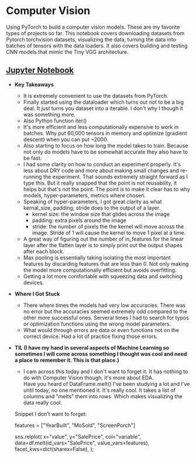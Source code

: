 # Computer Vision

Using PyTorch to build a computer vision models. These are my favorite types of projects so far. This notebook covers downloading datasets from Pytorch torchvision datasets, visualizing the data, turning the data into batches of tensors with the data loaders. It also covers building and testing CNN models that mimic the Tiny VGG architecture.

## [Jupyter Notebook](https://github.com/AishaEvering/PyTorch_Exercises/blob/main/03_pytorch_computer_vision_exercises.ipynb)

- **Key Takeaways**
  - It is extremely convenient to use the datasets from PyTorch.
  - Finally started using the dataloader which turns out not to be a big deal. It just turns you dataset into a iterable. I don't why I though it was something more.
  - Also Python function iter()
  - It's more efficient and less computationally expensive to work in batches. Why put 60,000 tensors in memory and optimize (gradient descent) when you can put ~2000.
  - Also starting to focus on how long the model takes to train. Because not only do models have to be somewhat accurate they also have to be fast.
  - I had some clarity on how to conduct an experiment properly. It's less about DRY code and more about making small changes and re-running the experiment. That sounds extremely straight forward as I type this. But it really snapped that the point is not reusability, it helps but that's not the point. The point is to make it clear has to why models, hyper-parameters, metrics where chosen.
  - Speaking of hyper-parameters, I got great clarity as what kernal_size, padding, stride does to the output of a layer.
    - kernel size: the window size that glides across the image
    - padding: extra pixels around the image
    - stride: the number of pixels the the kernel will move across the image. Stride of 1 will cause the kernel to move 1 pixel at a time.
  - A great way of figuring out the number of in_features for the linear layer after the flatten layer is to simply print out the output shapes after each block.
  - Max pooling is essentially taking isolating the most important features by discarding features that are less than 0. Not only making the model more computationally efficient but avoids overfitting.
  - Getting a lot more comfortable with squeezing data and switching devices.
- **Where I Got Stuck**

  - There where times the models had very low accuracies. There was no error but the accuracies seemed extremely odd compared to the other more successful ones. Serveral times I had to search for typos or optimization functions using the wrong model parameters.
  - What would through errors are data or even functions not on the correct device. Had a lot of practice fixing those errors.

- **TIL (I have my hand in several aspects of Machine Learning so sometimes I will come across something I thought was cool and need a place to remember it. This is that place.)**

  - I cam across this today and I don't want to forget it. It has nothing to do with Computer Vision though, it's more about EDA.  
    Have you heard of DataFrame.melt() I've been studying a lot and I've until today, no one mentioned it. It's really cool. It takes a list of columns and "melts" them into rows. Which makes visualizing the data really cool.

  Snippet I don't want to forget:<br>

  features = ["YearBuilt", "MoSold", "ScreenPorch"]

  sns.relplot(
  x="value",
  y="SalePrice",
  col="variable",
  data=df.melt(id_vars="SalePrice", value_vars=features),
  facet_kws=dict(sharex=False),
  );
